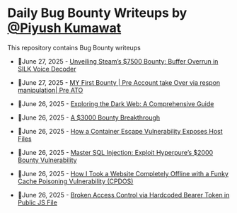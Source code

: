 # Daily Bug Bounty Writeups by [@Piyush Kumawat](https://twitter.com/piyush_supiy) 
This repository contains Bug Bounty writeups

<!-- BLOG-POST-LIST:START -->
 - 💯June 27, 2025 - [Unveiling Steam’s $7500 Bounty: Buffer Overrun in SILK Voice Decoder](https://infosecwriteups.com/unveiling-steams-7500-bounty-buffer-overrun-in-silk-voice-decoder-22a5ad05dca2?source=rss------bug_bounty-5) 

 - 💯June 27, 2025 - [MY First Bounty | Pre Account take Over via respon manipulation| Pre ATO](https://nervhym.medium.com/my-first-bounty-pre-account-take-over-via-respon-manipulation-pre-ato-ababd7ca46aa?source=rss------bug_bounty-5) 

 - 💯June 26, 2025 - [Exploring the Dark Web: A Comprehensive Guide](https://medium.com/h7w/exploring-the-dark-web-a-comprehensive-guide-b243d68c063a?source=rss------bug_bounty-5) 

 - 💯June 26, 2025 - [A $3000 Bounty Breakthrough](https://osintteam.blog/a-3000-bounty-breakthrough-3fcbb0187178?source=rss------bug_bounty-5) 

 - 💯June 26, 2025 - [How a Container Escape Vulnerability Exposes Host Files](https://osintteam.blog/how-a-container-escape-vulnerability-exposes-host-files-ec09ba3991b5?source=rss------bug_bounty-5) 

 - 💯June 26, 2025 - [Master SQL Injection: Exploit Hyperpure’s $2000 Bounty Vulnerability](https://osintteam.blog/master-sql-injection-exploit-hyperpures-2000-bounty-vulnerability-c4e32fd6d5cb?source=rss------bug_bounty-5) 

 - 💯June 26, 2025 - [How I Took a Website Completely Offline with a Funky Cache Poisoning Vulnerability &lpar;CPDOS&rpar;](https://medium.com/@Maverick0o0/how-i-took-a-website-completely-offline-with-a-funky-cache-poisoning-vulnerability-cpdos-220ac75d1cf3?source=rss------bug_bounty-5) 

 - 💯June 26, 2025 - [Broken Access Control via Hardcoded Bearer Token in Public JS File](https://medium.com/@nnouh4967/broken-access-control-via-hardcoded-bearer-token-in-public-js-file-b2f6c87b4d44?source=rss------bug_bounty-5) 
<!-- BLOG-POST-LIST:END -->
